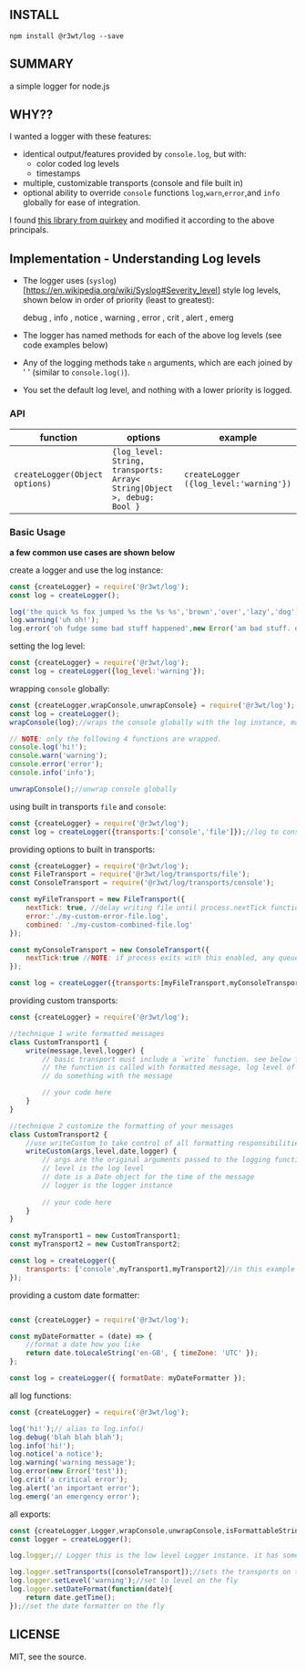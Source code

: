 ## INSTALL

`npm install @r3wt/log --save`

## SUMMARY

a simple logger for node.js

## WHY??

I wanted a logger with these features:
- identical output/features provided by `console.log`, but with:
  - color coded log levels 
  - timestamps
- multiple, customizable transports (console and file built in)
- optional ability to override `console` functions `log`,`warn`,`error`,and `info` globally for ease of integration.

I found [this library from quirkey](https://github.com/quirkey/node-logger) and modified it according to the above principals.

## Implementation - Understanding Log levels

- The logger uses (`syslog`)[https://en.wikipedia.org/wiki/Syslog#Severity_level] style log levels, shown below in order of priority (least to greatest):

    debug , info , notice , warning , error , crit , alert , emerg

- The logger has named methods for each of the above log levels (see code examples below)
- Any of the logging methods take `n` arguments, which are each joined by ' ' (similar to `console.log()`).
- You set the default log level, and nothing with a lower priority is logged. 

### API

| function  |  options  | example |
|---|---|---|
| `createLogger(Object options)`  | `{log_level: String, transports: Array< String\|Object >, debug: Bool }`  | `createLogger ({log_level:'warning'})` |

### Basic Usage

**a few common use cases are shown below**

create a logger and use the log instance:
```js
const {createLogger} = require('@r3wt/log');
const log = createLogger();

log('the quick %s fox jumped %s the %s %s','brown','over','lazy','dog');//default level is info. 
log.warning('uh oh!');
log.error('oh fudge some bad stuff happened',new Error('am bad stuff. did happen'),{someOtherData:true});// works just like the console, you get the point right?

```


setting the log level:
```js
const {createLogger} = require('@r3wt/log');
const log = createLogger({log_level:'warning'});
```


wrapping `console` globally:
```js
const {createLogger,wrapConsole,unwrapConsole} = require('@r3wt/log');
const log = createLogger();
wrapConsole(log);//wraps the console globally with the log instance, making integration into large existing project less painful

// NOTE: only the following 4 functions are wrapped. 
console.log('hi!');
console.warn('warning');
console.error('error');
console.info('info');

unwrapConsole();//unwrap console globally

```


using built in transports `file` and `console`:

```js
const {createLogger} = require('@r3wt/log');
const log = createLogger({transports:['console','file']});//log to console and file. file logger defaults to `process.cwd()` with file names `combined.log` and `error.log` respectively.

```


providing options to built in transports:
```js
const {createLogger} = require('@r3wt/log');
const FileTransport = require('@r3wt/log/transports/file');
const ConsoleTransport = require('@r3wt/log/transports/console');

const myFileTransport = new FileTransport({
    nextTick: true, //delay writing file until process.nextTick function queue is processed
    error:'./my-custom-error-file.log',
    combined: './my-custom-combined-file.log'
});

const myConsoleTransport = new ConsoleTransport({
    nextTick:true //NOTE: if process exits with this enabled, any queued writes to stderr/stdout will be lost. 
});

const log = createLogger({transports:[myFileTransport,myConsoleTransport]});
```


providing custom transports:
```js
const {createLogger} = require('@r3wt/log');

//technique 1 write formatted messages
class CustomTransport1 {
    write(message,level,logger) {
        // basic transport must include a `write` function. see below for custom transports
        // the function is called with formatted message, log level of message, and the logger instance
        // do something with the message

        // your code here
    }
}

//technique 2 customize the formatting of your messages
class CustomTransport2 {
    //use writeCustom to take control of all formatting responsibilities.
    writeCustom(args,level,date,logger) {
        // args are the original arguments passed to the logging function
        // level is the log level
        // date is a Date object for the time of the message
        // logger is the logger instance
        
        // your code here
    }
}

const myTransport1 = new CustomTransport1;
const myTransport2 = new CustomTransport2;

const log = createLogger({
    transports: ['console',myTransport1,myTransport2]//in this example we keep the default console and add our custom Transports as well
});
```


providing a custom date formatter:

```js

const {createLogger} = require('@r3wt/log');

const myDateFormatter = (date) => {
    //format a date how you like
    return date.toLocaleString('en-GB', { timeZone: 'UTC' });
};

const log = createLogger({ formatDate: myDateFormatter });
```

all log functions:
```js
const {createLogger} = require('@r3wt/log');

log('hi!');// alias to log.info()
log.debug('blah blah blah');
log.info('hi!');
log.notice('a notice');
log.warning('warning message');
log.error(new Error('test'));
log.crit('a critical error');
log.alert('an important error');
log.emerg('an emergency error');
```


all exports:
```js
const {createLogger,Logger,wrapConsole,unwrapConsole,isFormattableString} = require('@r3wt/log');
const logger = createLogger();

log.logger;// Logger this is the low level Logger instance. it has some functions you can call directly

log.logger.setTransports([consoleTransport]);//sets the transports on the fly
log.logger.setLevel('warning');//set lo level on the fly
log.logger.setDateFormat(function(date){
    return date.getTime();
});//set the date formatter on the fly

```



## LICENSE

MIT, see the source.